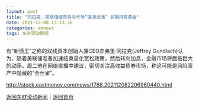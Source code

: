 ```yaml
---
layout: post
title: "冈拉克：美联储缩债将令市场“波涛汹涌” 长期持有黄金"
date: 2021-12-08 13:13:36
categories: emnews
tags: 东财滚动新闻
---
```


有“新债王”之称的双线资本创始人兼CEO杰弗里·冈拉克(Jeffrey Gundlach)认为，随着美联储准备加速结束量化宽松政策，然后转向加息，金融市场将面临巨大的动荡。周二他在网络直播中建议，密切关注高收益债券市场，称这可能是风险资产中隐藏的“金丝雀”。

<http://stock.eastmoney.com/news/1768,202112082206960440.html>

[返回东财滚动新闻](//finews.withounder.com/emnews/)｜[返回首页](//finews.withounder.com/)
